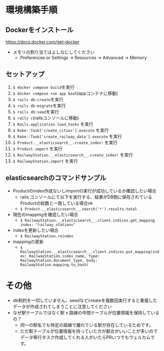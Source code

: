 # 環境構築手順
## Dockerをインストール
https://docs.docker.com/get-docker
- メモリの割り当てはよしなにしてください
  - Preferences or Settings → Resources → Advanced → Memory
## セットアップ
1. `$ docker compose build`を実行
1. `$ docker compose run app bash`(appコンテナに移動)
1. `$ rails db:create`を実行
1. `$ rails db:migrate`を実行
1. `$ rails db:seed`を実行
1. `$ rails c`(railsコンソールに移動)
1. `$ Rails.application.load_tasks` を実行
1. `$ Rake::Task['create_cities'].execute` を実行
1. `$ Rake::Task['create_railway_data'].execute` を実行
1. `$ Product.__elasticsearch__.create_index!` を実行
1. `$ Product.import` を実行
1. `$ RailwayStation.__elasticsearch__.create_index!` を実行
1. `$ RailwayStation.import` を実行

## elasticsearchのコマンドサンプル
* Productのindex作成ないしimportの実行が成功しているか確認したい場合
  * rails コンソールにて以下を実行する、結果がDB側に保存されているProductの総数と一致している場合ok
  * `$ Product.__elasticsearch__.search('*').results.total`
* 現在のmappingを確認したい場合
  * `$ RailwayStation.__elasticsearch__.client.indices.get_mapping index: "railway_stations"`
* indexを更新したい場合
  * `$ RailwayStation.reindex`
* mappingの更新
  * `$ RailwayStation.__elasticsearch__.client.indices.put_mapping(index: RailwayStation.index_name, type: RailwayStation.document_type, body: RailwayStation.mapping.to_hash)`

# その他
* db制約を一切していません、seedなどcreateを複数回実行すると重複したデータが作成されてしまうことに注意してください
* なぜ駅テーブルではなく駅 x 路線の中間テーブルが位置情報を保持しているの？
  * 同一の駅名でも特定の路線で離れている駅が存在しているためです。
  * ただ駅テーブルが位置情報を持っていた方が都合がいいことが多いのでデータ移行タスク作成してくれる人がいたらPRいつでもウェルカムです。
